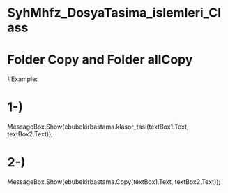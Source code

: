 # SyhMhfz_DosyaTasima_islemleri_Class
# Folder Copy and Folder allCopy
#Example:
# 1-)
MessageBox.Show(ebubekirbastama.klasor_tasi(textBox1.Text, textBox2.Text));
# 2-)
MessageBox.Show(ebubekirbastama.Copy(textBox1.Text, textBox2.Text));
